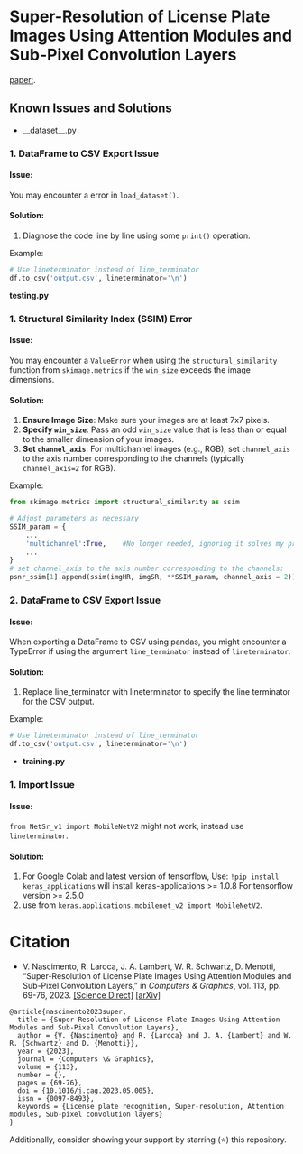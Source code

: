 # Super-Resolution of License Plate Images Using Attention Modules and Sub-Pixel Convolution Layers
[paper:](https://doi.org/10.1016/j.cag.2023.05.005).


## Known Issues and Solutions

- \_\_dataset\_\_.py

### 1. DataFrame to CSV Export Issue

#### Issue:
You may encounter a error in `load_dataset()`.

#### Solution:
1. Diagnose the code line by line using some `print()` operation.

Example:
```python
# Use lineterminator instead of line_terminator
df.to_csv('output.csv', lineterminator='\n')
```

__testing.py__

### 1. Structural Similarity Index (SSIM) Error

#### Issue:
You may encounter a `ValueError` when using the `structural_similarity` function from `skimage.metrics` if the `win_size` exceeds the image dimensions.

#### Solution:
1. **Ensure Image Size**: Make sure your images are at least 7x7 pixels.
2. **Specify `win_size`**: Pass an odd `win_size` value that is less than or equal to the smaller dimension of your images.
3. **Set `channel_axis`**: For multichannel images (e.g., RGB), set `channel_axis` to the axis number corresponding to the channels (typically `channel_axis=2` for RGB).

Example:
```python
from skimage.metrics import structural_similarity as ssim

# Adjust parameters as necessary
SSIM_param = {
    ...
    'multichannel':True,    #No longer needed, ignoring it solves my problem
    ...
}
# set channel_axis to the axis number corresponding to the channels:    -> SSIM(channel_axis=2)
psnr_ssim[1].append(ssim(imgHR, imgSR, **SSIM_param, channel_axis = 2))    #
```

### 2. DataFrame to CSV Export Issue

#### Issue:
When exporting a DataFrame to CSV using pandas, you might encounter a TypeError if using the argument `line_terminator` instead of `lineterminator`.

#### Solution:
1. Replace line_terminator with lineterminator to specify the line terminator for the CSV output.

Example:
```python
# Use lineterminator instead of line_terminator
df.to_csv('output.csv', lineterminator='\n')
```

- __training.py__

### 1. Import Issue

#### Issue:
`from NetSr_v1 import MobileNetV2` might not work, instead use `lineterminator`.

#### Solution:
1. For Google Colab and latest version of tensorflow, Use: `!pip install keras_applications` will install keras-applications >= 1.0.8 For tensorflow version >= 2.5.0
2. use from `keras.applications.mobilenet_v2 import MobileNetV2`.
    
# Citation

* V. Nascimento, R. Laroca, J. A. Lambert, W. R. Schwartz, D. Menotti, “Super-Resolution of License Plate Images Using Attention Modules and Sub-Pixel Convolution Layers,” in *Computers & Graphics*, vol. 113, pp. 69-76, 2023. [[Science Direct]](https://doi.org/10.1016/j.cag.2023.05.005) [[arXiv]](https://arxiv.org/abs/2305.17313)

```
@article{nascimento2023super,
  title = {Super-Resolution of License Plate Images Using Attention Modules and Sub-Pixel Convolution Layers},
  author = {V. {Nascimento} and R. {Laroca} and J. A. {Lambert} and W. R. {Schwartz} and D. {Menotti}},
  year = {2023},
  journal = {Computers \& Graphics},
  volume = {113},
  number = {},
  pages = {69-76},
  doi = {10.1016/j.cag.2023.05.005},
  issn = {0097-8493},
  keywords = {License plate recognition, Super-resolution, Attention modules, Sub-pixel convolution layers}
}
```

Additionally, consider showing your support by starring (:star:) this repository.

